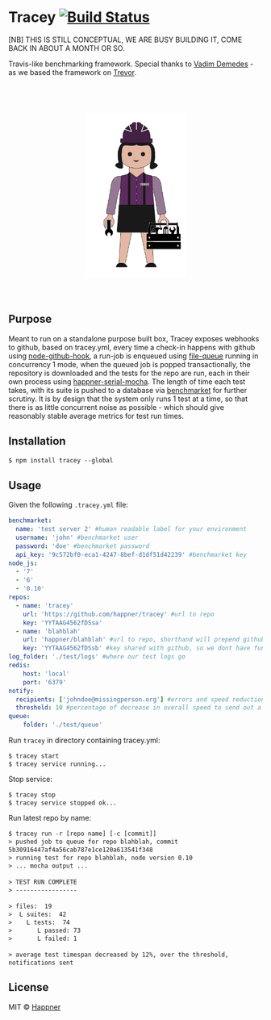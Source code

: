 # Tracey [![Build Status](https://travis-ci.org/happner/tracey.svg?branch=master)](https://travis-ci.org/happner/tracey)

[NB] THIS IS STILL CONCEPTUAL, WE ARE BUSY BUILDING IT, COME BACK IN ABOUT A MONTH OR SO.

Travis-like benchmarking framework. Special thanks to [Vadim Demedes](https://github.com/vdemedes) - as we based the framework on [Trevor](https://github.com/vadimdemedes/trevor).

<h1 align="center">
  <br>
  <img width="200" src="media/logo.png">
  <br>
  <br>
</h1>


## Purpose

Meant to run on a standalone purpose built box, Tracey exposes webhooks to github, based on tracey.yml, every time a check-in happens with github using [node-github-hook](https://github.com/nlf/node-github-hook), a run-job is enqueued using [file-queue](https://github.com/threez/file-queue) running in concurrency 1 mode, when the queued job is popped transactionally, the repository is downloaded and the tests for the repo are run, each in their own process using [happner-serial-mocha](https://github.com/happner/happner-serial-mocha). The length of time each test takes, with its suite is pushed to a database via [benchmarket](https://github.com/happner/benchmarket) for further scrutiny. It is by design that the system only runs 1 test at a time, so that there is as little concurrent noise as possible - which should give reasonably stable average metrics for test run times.

## Installation

```
$ npm install tracey --global
```

## Usage

Given the following `.tracey.yml` file:

```yaml
benchmarket:
  name: 'test server 2' #human readable label for your environment
  username: 'john' #benchmarket user
  password: 'doe' #benchmarket password
  api_key: '9c572bf0-eca1-4247-8bef-d1df51d42239' #benchmarket key
node_js:
  - '7'
  - '6'
  - '0.10'
repos:
  - name: 'tracey'
    url: 'https://github.com/happner/tracey' #url to repo
    key: 'YYTAAG4562fDSsa'
  - name: 'blahblah'
    url: 'happner/blahblah' #url to repo, shorthand will prepend github.com
    key: 'YYTAAG4562fDSsb' #key shared with github, so we dont have funny runs happening
log_folder: './test/logs' #where our test logs go
redis:
    host: 'local'
    port: '6379'
notify:
  recipients: ['johndoe@missingperson.org'] #errors and speed reduction recipients
  threshold: 10 #percentage of decrease in overall speed to send out a warning email
queue:
    folder: './test/queue'
```

Run `tracey` in directory containing tracey.yml:

```
$ tracey start
$ tracey service running...
```

Stop service:
```
$ tracey stop
$ tracey service stopped ok...
```

Run latest repo by name:
```
$ tracey run -r [repo name] [-c [commit]]
> pushed job to queue for repo blahblah, commit 5b30916447af4a56cab787e1ce120a613541f348
> running test for repo blahblah, node version 0.10
> ... mocha output ...

> TEST RUN COMPLETE
> -----------------

> files:  19
>  L suites:  42
>    L tests:  74
>       L passed: 73
>       L failed: 1

> average test timespan decreased by 12%, over the threshold, notifications sent

```

## License

MIT © [Happner](https://github.com/happner)
